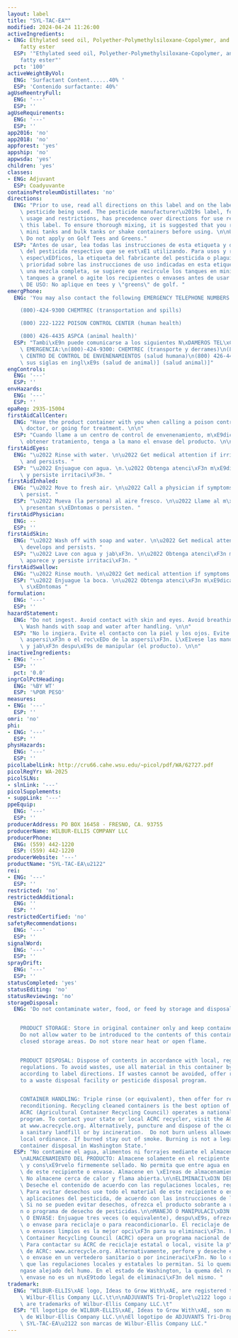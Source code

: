 ```yaml
---
layout: label
title: "SYL-TAC-EA™"
modified: 2024-04-24 11:26:00
activeIngredients:
- ENG: Ethylated seed oil, Polyether-Polymethylsiloxane-Copolymer, and Polyoxyalkylene
    fatty ester
  ESP: '"Ethylated seed oil, Polyether-Polymethylsiloxane-Copolymer, and Polyoxyalkylene
    fatty ester"'
  pct: '100'
activeWeightByVol:
  ENG: 'Surfactant Content......40% '
  ESP: 'Contenido surfactante: 40%'
agUseReentryFull:
  ENG: '---'
  ESP: ''
agUseRequirements:
  ENG: '---'
  ESP: ''
app2016: 'no'
app2018: 'no'
appforest: 'yes'
appship: 'no'
appwsda: 'yes'
children: 'yes'
classes:
- ENG: Adjuvant
  ESP: Coadyuvante
containsPetroleumDistillates: 'no'
directions:
  ENG: "Prior to use, read all directions on this label and on the label of the respective\
    \ pesticide being used. The pesticide manufacturer\u2019s label, for specific\
    \ usage and restrictions, has precedence over directions for use referred to on\
    \ this label. To ensure thorough mixing, it is suggested that you recirculate\
    \ mini tanks and bulk tanks or shake containers before using. \n\nUSE RESTRICTIONS:\
    \ Do not apply on Golf Tees and Greens."
  ESP: "Antes de usar, lea todas las instrucciones de esta etiqueta y de la etiqueta\
    \ del pesticida respectivo que se est\xE1 utilizando. Para usos y restricciones\
    \ espec\xEDficos, la etiqueta del fabricante del pesticida o plaguicida tiene\
    \ prioridad sobre las instrucciones de uso indicadas en esta etiqueta. Para asegurar\
    \ una mezcla completa, se sugiere que recircule los tanques en miniatura y los\
    \ tanques a granel o agite los recipientes o envases antes de usar. \n\nRESTRICCIONES\
    \ DE USO: No aplique en tees y \"greens\" de golf. "
emergPhone:
  ENG: 'You may also contact the following EMERGENCY TELEPHONE NUMBERS:

    (800)-424-9300 CHEMTREC (transportation and spills)

    (800) 222-1222 POISON CONTROL CENTER (human health)

    (800) 426-4435 ASPCA (animal health)'
  ESP: "Tambi\xE9n puede comunicarse a los siguientes N\xDAMEROS TEL\xC9FONICOS DE\
    \ EMERGENCIA:\n(800)-424-9300: CHEMTREC (transporte y derrames)\n(800) 222-1222:\
    \ CENTRO DE CONTROL DE ENVENENAMIENTOS (salud humana)\n(800) 426-4435: ASPCA [por\
    \ sus siglas en ingl\xE9s (salud de animal)] (salud animal)]"
engControls:
  ENG: '---'
  ESP: ''
envHazards:
  ENG: '---'
  ESP: ''
epaReg: 2935-15004
firstAidCallCenter:
  ENG: "Have the product container with you when calling a poison control center or\
    \ doctor, or going for treatment. \n\n"
  ESP: "Cuando llame a un centro de control de envenenamiento, m\xE9dico o intente\
    \ obtener tratamiento, tenga a la mano el envase del producto. \n\n"
firstAidEyes:
  ENG: "\u2022 Rinse with water. \n\u2022 Get medical attention if irritation develops\
    \ and persists. "
  ESP: "\u2022 Enjuague con agua. \n.\u2022 Obtenga atenci\xF3n m\xE9dica si aparece\
    \ y persiste irritaci\xF3n. "
firstAidInhaled:
  ENG: "\u2022 Move to fresh air. \n\u2022 Call a physician if symptoms develop or\
    \ persist. "
  ESP: "\u2022 Mueva (la persona) al aire fresco. \n\u2022 Llame al m\xE9dico si se\
    \ presentan s\xEDntomas o persisten. "
firstAidPhysician:
  ENG: --
  ESP: ''
firstAidSkin:
  ENG: "\u2022 Wash off with soap and water. \n\u2022 Get medical attention if irritation\
    \ develops and persists. "
  ESP: "\u2022 Lave con agua y jab\xF3n. \n\u2022 Obtenga atenci\xF3n m\xE9dica si\
    \ aparece y persiste irritaci\xF3n. "
firstAidSwallow:
  ENG: "\u2022 Rinse mouth. \n\u2022 Get medical attention if symptoms occur "
  ESP: "\u2022 Enjuague la boca. \n\u2022 Obtenga atenci\xF3n m\xE9dica si aparecen\
    \ s\xEDntomas "
formulation:
  ENG: '---'
  ESP: ''
hazardStatement:
  ENG: "Do not ingest. Avoid contact with skin and eyes. Avoid breathing mist or spray.\
    \ Wash hands with soap and water after handling. \n\n"
  ESP: "No lo ingiera. Evite el contacto con la piel y los ojos. Evite respirar la\
    \ aspersi\xF3n o el roc\xEDo de la aspersi\xF3n. L\xE1vese las manos con agua\
    \ y jab\xF3n despu\xE9s de manipular (el producto). \n\n"
inactiveIngredients:
- ENG: '---'
  ESP: ''
  pct: '0.0'
ingrColPctHeading:
  ENG: '%BY WT'
  ESP: '%POR PESO'
measures:
- ENG: '---'
  ESP: ''
omri: 'no'
phi:
- ENG: '---'
  ESP: ''
physHazards:
  ENG: '---'
  ESP: ''
picolLabelLink: http://cru66.cahe.wsu.edu/~picol/pdf/WA/62727.pdf
picolRegYr: WA-2025
picolSLNs:
- slnLink: '---'
picolSupplements:
- suppLink: '---'
ppeEquip:
  ENG: '---'
  ESP: ''
producerAddress: PO BOX 16458 - FRESNO, CA. 93755
producerName: WILBUR-ELLIS COMPANY LLC
producerPhone:
  ENG: (559) 442-1220
  ESP: (559) 442-1220
producerWebsite: '---'
productName: "SYL-TAC-EA\u2122"
rei:
- ENG: '---'
  ESP: ''
restricted: 'no'
restrictedAdditional:
  ENG: ''
  ESP: ''
restrictedCertified: 'no'
safetyRecommendations:
  ENG: '---'
  ESP: ''
signalWord:
  ENG: '---'
  ESP: ''
sprayDrift:
  ENG: '---'
  ESP: ''
statusCompleted: 'yes'
statusEditing: 'no'
statusReviewing: 'no'
storageDisposal:
  ENG: 'Do not contaminate water, food, or feed by storage and disposal.


    PRODUCT STORAGE: Store in original container only and keep container tightly sealed.
    Do not allow water to be introduced to the contents of this container. Store in
    closed storage areas. Do not store near heat or open flame.


    PRODUCT DISPOSAL: Dispose of contents in accordance with local, regional and national
    regulations. To avoid wastes, use all material in this container by application
    according to label directions. If wastes cannot be avoided, offer remaining product
    to a waste disposal facility or pesticide disposal program.


    CONTAINER HANDLING: Triple rinse (or equivalent), then offer for recycling or
    reconditioning. Recycling cleaned containers is the best option of container disposal.
    ACRC (Agricultural Container Recycling Council) operates a national recycling
    program. To contact your state or local ACRC recycler, visit the ACRC web page
    at www.acrecycle.org. Alternatively, puncture and dispose of the container in
    a sanitary landfill or by incineration.  Do not burn unless allowed by state and
    local ordinance. If burned stay out of smoke. Burning is not a legal method of
    container disposal in Washington State.'
  ESP: "No contamine el agua, alimentos ni forrajes mediante el almacenamiento y desecho.\n\
    \nALMACENAMIENTO DEL PRODUCTO: Almacene solamente en el recipiente o envases original\
    \ y cons\xE9rvelo firmemente sellado. No permita que entre agua en el contenido\
    \ de este recipiente o envase. Almacene en \xE1reas de almacenamiento cerradas.\
    \ No almacene cerca de calor y flama abierta.\n\nELIMINACI\xD3N DEL PRODUCTO:\
    \ Deseche el contenido de acuerdo con las regulaciones locales, regionales y nacionales.\
    \ Para evitar desechos use todo el material de este recipiente o envase en las\
    \ aplicaciones del pesticida, de acuerdo con las instrucciones de la etiqueta.\
    \ Si no se pueden evitar desechos, ofrezca el producto sobrante a una instalaci\xF3\
    n o programa de desecho de pesticidas.\n\nMANEJO O MANIPULACI\xD3N DEL RECIPIENTE\
    \ O ENVASE: Enjuague tres veces (o equivalente), despu\xE9s, ofrezca el recipiente\
    \ o envase para reciclaje o para reacondicionarlo. El reciclaje de los recipientes\
    \ o envases limpios es la mejor opci\xF3n para su eliminaci\xF3n. El Agricultural\
    \ Container Recycling Council (ACRC) opera un programa nacional de reciclaje.\
    \ Para contactar su ACRC de reciclaje estatal o local, visite la p\xE1gina web\
    \ de ACRC: www.acrecycle.org. Alternativamente, perfore y deseche el recipiente\
    \ o envase en un vertedero sanitario o por incineraci\xF3n. No lo queme, a menos\
    \ que las regulaciones locales y estatales lo permitan. Si lo quema, mant\xE9\
    ngase alejado del humo. En el estado de Washington, la quema del recipiente o\
    \ envase no es un m\xE9todo legal de eliminaci\xF3n del mismo. "
trademark:
  ENG: "WILBUR-ELLIS\xAE logo, Ideas to Grow With\xAE, are registered trademarks of\
    \ Wilbur-Ellis Company LLC.\t\n\nADJUVANTS Tri-Droplet\u2122 logo and SYL-TAC-EA\u2122\
    \ are trademarks of Wilbur-Ellis Company LLC.\t"
  ESP: "El logotipo de WILBUR-ELLIS\xAE, Ideas to Grow With\xAE, son marcas registradas\
    \ de Wilbur-Ellis Company LLC.\n\nEl logotipo de ADJUVANTS Tri-Droplet\u2122 y\
    \ SYL-TAC-EA\u2122 son marcas de Wilbur-Ellis Company LLC."
---
```

